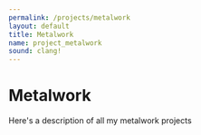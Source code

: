 ```yaml
---
permalink: /projects/metalwork
layout: default
title: Metalwork
name: project_metalwork
sound: clang!
---
```

# Metalwork

Here's a description of all my metalwork projects